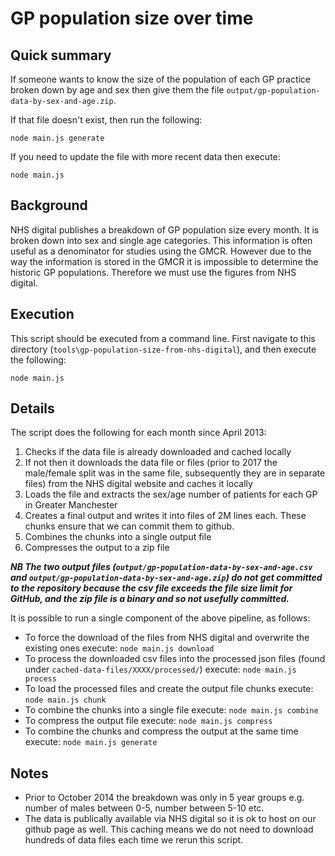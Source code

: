 # GP population size over time

## Quick summary

If someone wants to know the size of the population of each GP practice broken down by age and sex then give them the file `output/gp-population-data-by-sex-and-age.zip`.

If that file doesn't exist, then run the following:

```
node main.js generate
```

If you need to update the file with more recent data then execute:

```
node main.js
```

## Background

NHS digital publishes a breakdown of GP population size every month. It is broken down into sex and single age categories. This information is often useful as a denominator for studies using the GMCR. However due to the way the information is stored in the GMCR it is impossible to determine the historic GP populations. Therefore we must use the figures from NHS digital.

## Execution

This script should be executed from a command line. First navigate to this directory (`tools\gp-population-size-from-nhs-digital`), and then execute the following:

```cli
node main.js
```

## Details

The script does the following for each month since April 2013:

1. Checks if the data file is already downloaded and cached locally
2. If not then it downloads the data file or files (prior to 2017 the male/female split was in the same file, subsequently they are in separate files) from the NHS digital website and caches it locally
3. Loads the file and extracts the sex/age number of patients for each GP in Greater Manchester
4. Creates a final output and writes it into files of 2M lines each. These chunks ensure that we can commit them to github.
5. Combines the chunks into a single output file
6. Compresses the output to a zip file

**_NB The two output files (`output/gp-population-data-by-sex-and-age.csv` and `output/gp-population-data-by-sex-and-age.zip`) do not get committed to the repository because the csv file exceeds the file size limit for GitHub, and the zip file is a binary and so not usefully committed._**

It is possible to run a single component of the above pipeline, as follows:

- To force the download of the files from NHS digital and overwrite the existing ones execute: `node main.js download`
- To process the downloaded csv files into the processed json files (found under `cached-data-files/XXXX/processed/`) execute: `node main.js process`
- To load the processed files and create the output file chunks execute: `node main.js chunk`
- To combine the chunks into a single file execute: `node main.js combine`
- To compress the output file execute: `node main.js compress`
- To combine the chunks and compress the output at the same time execute: `node main.js generate`

## Notes

- Prior to October 2014 the breakdown was only in 5 year groups e.g. number of males between 0-5, number between 5-10 etc.
- The data is publically available via NHS digital so it is ok to host on our github page as well. This caching means we do not need to download hundreds of data files each time we rerun this script.

